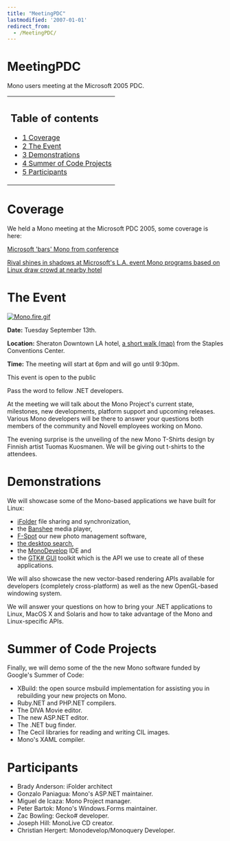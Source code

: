 ```yaml
---
title: "MeetingPDC"
lastmodified: '2007-01-01'
redirect_from:
  - /MeetingPDC/
---
```


MeetingPDC
==========

Mono users meeting at the Microsoft 2005 PDC.

<table>
<col width="100%" />
<tbody>
<tr class="odd">
<td align="left"><h2>Table of contents</h2>
<ul>
<li><a href="#coverage">1 Coverage</a></li>
<li><a href="#the-event">2 The Event</a></li>
<li><a href="#demonstrations">3 Demonstrations</a></li>
<li><a href="#summer-of-code-projects">4 Summer of Code Projects</a></li>
<li><a href="#participants">5 Participants</a></li>
</ul></td>
</tr>
</tbody>
</table>

Coverage
========

We held a Mono meeting at the Microsoft PDC 2005, some coverage is here:

[Microsoft 'bars' Mono from conference](http://uk.builder.com/programming/windows/0,39026618,39265898,00.htm)

[Rival shines in shadows at Microsoft's L.A. event Mono programs based on Linux draw crowd at nearby hotel](http://seattlepi.nwsource.com/business/240989_pdcmono16.html)

The Event
=========

[![Mono.fire.gif](/archived/images/0/03/Mono.fire.gif)](/archived/images/0/03/Mono.fire.gif)

**Date:** Tuesday September 13th.

**Location:** Sheraton Downtown LA hotel, [a short walk (map)](http://maps.google.com/maps?ll=34.046117,-118.261471&spn=0.011604,0.022464&saddr=1111+S.+Figueroa+St.,+Los+Angeles,+CA+90015&daddr=711+S+Hope+St,+Los+Angeles,+CA+90017+(Sheraton+Downtown+Los+Angeles)&hl=en) from the Staples Conventions Center.

**Time:** The meeting will start at 6pm and will go until 9:30pm.

This event is open to the public

Pass the word to fellow .NET developers.

At the meeting we will talk about the Mono Project's current state, milestones, new developments, platform support and upcoming releases. Various Mono developers will be there to answer your questions both members of the community and Novell employees working on Mono.

The evening surprise is the unveiling of the new Mono T-Shirts design by Finnish artist Tuomas Kuosmanen. We will be giving out t-shirts to the attendees.

Demonstrations
==============

We will showcase some of the Mono-based applications we have built for Linux:

-   [iFolder](http://www.ifolder.com) file sharing and synchronization,
-   the [Banshee](http://banshee-project.org) media player,
-   [F-Spot](http://www.gnome.org/projects/f-spot) our new photo management software,
-   [the desktop search](http://www.beagle-project.org),
-   the [MonoDevelop](http://www.monodevelop.com) IDE and
-   the [GTK# GUI](/GtkSharp) toolkit which is the API we use to create all of these applications.

We will also showcase the new vector-based rendering APIs available for developers (completely cross-platform) as well as the new OpenGL-based windowing system.

We will answer your questions on how to bring your .NET applications to Linux, MacOS X and Solaris and how to take advantage of the Mono and Linux-specific APIs.

Summer of Code Projects
=======================

Finally, we will demo some of the the new Mono software funded by Google's Summer of Code:

-   XBuild: the open source msbuild implementation for assisting you in rebuilding your new projects on Mono.
-   Ruby.NET and PHP.NET compilers.
-   The DIVA Movie editor.
-   The new ASP.NET editor.
-   The .NET bug finder.
-   The Cecil libraries for reading and writing CIL images.
-   Mono's XAML compiler.

Participants
============

-   Brady Anderson: iFolder architect
-   Gonzalo Paniagua: Mono's ASP.NET maintainer.
-   Miguel de Icaza: Mono Project manager.
-   Peter Bartok: Mono's Windows.Forms maintainer.
-   Zac Bowling: Gecko# developer.
-   Joseph Hill: MonoLive CD creator.
-   Christian Hergert: Monodevelop/Monoquery Developer.


